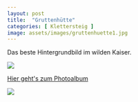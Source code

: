```yaml
---
layout: post
title:  "Gruttenhütte"
categories: [ Klettersteig ]
image: assets/images/gruttenhuette1.jpg
---
```

Das beste Hintergrundbild im wilden Kaiser.


<img src="/assets/images/gruttenhuette2.jpg" class="inline"/>

[Hier geht's zum Photoalbum](https://photos.app.goo.gl/f4ozGnxFA9mTGRgD6)

<img src="/assets/images/gruttenhuette3.jpg" class="inline"/>
